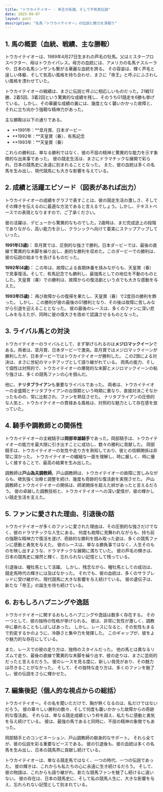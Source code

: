 ```yaml
---
title: "トウカイテイオー - 帝王の系譜、そして不死鳥伝説"
date: 2025-09-07
layout: post
description: "名馬『トウカイテイオー』の伝説と魅力を深堀り"
---
```


## 1. 馬の概要（血統、戦績、主な勝鞍）

トウカイテイオーは、1989年4月27日生まれの芦毛の牡馬。父はミスタープロスペクター、母はトウカイパレス。母方の血統には、アメリカの名馬ナスルーラや、日本の名馬シンザンも繋がる華麗な血統を誇る。  その容姿は、輝く芦毛と逞しい体躯、そして気高い風格を持ち合わせ、まさに「帝王」と呼ぶにふさわしい風格を漂わせていた。

トウカイテイオーの戦績は、まさに伝説と呼ぶに相応しいものだった。21戦12勝、2着5回、3着2回という驚異的な成績を残し、そのうちG1競走を6勝も挙げている。  しかし、その華麗な成績の裏には、幾度となく襲いかかった故障と、それに立ち向かう強靭な精神力があった。

主な勝鞍は以下の通りである。

* **1991年：**皐月賞、日本ダービー
* **1992年：**天皇賞（春）、有馬記念
* **1993年：**天皇賞（春）


これらの勝利は、単なる勝利ではなく、彼の不屈の精神と驚異的な能力を示す象徴的な出来事であった。  彼の競走生活は、まさにドラマチックな展開で彩られ、日本の競馬史に永遠に刻まれることとなった。  また、彼の血統は多くの名馬を生み出し、現代競馬にも大きな影響を与えている。


## 2. 成績と活躍エピソード（図表があれば出力）

トウカイテイオーの成績をグラフで表すことは、彼の競走生活の激しさ、そしてその輝きを伝えるのに最適な方法であると言えるでしょう。しかし、テキストベースでの表現となりますので、ご了承ください。

彼の活躍は、デビューから驚異的なものでした。2歳時は、まだ完成途上の段階でありながら、高い能力を示し、クラシックへ向けて着実にステップアップしていった。

**1991年(3歳)：**
皐月賞では、圧倒的な強さで勝利。日本ダービーでは、最後の直線で驚異的な末脚を繰り出し、劇的な勝利を収めた。このダービーでの勝利は、彼の伝説の始まりを告げるものだった。

**1992年(4歳)：**
この年は、故障による長期休養を挟みながらも、天皇賞（春）で見事復活。そして、有馬記念でも勝利し、最強馬としての地位を不動のものとした。天皇賞（春）での勝利は、故障からの復活劇という点でも大きな感動を与えた。

**1993年(5歳)：**
再び故障からの復帰を果たし、天皇賞（春）で2度目の勝利を飾った。  しかし、この勝利が彼の最後のG1勝利となり、その後は故障に苦しみながら引退を迎えることとなった。  彼の最後のレースは、多くのファンに深い悲しみを与えたが、同時に彼の偉大さを改めて認識させるものとなった。


## 3. ライバル馬との対決

トウカイテイオーのライバルとして、まず挙げられるのは**メジロマックイーン**である。両者は、皐月賞、日本ダービーで激突。皐月賞ではメジロマックイーンが勝利したが、日本ダービーではトウカイテイオーが勝利した。  この2頭による対決は、まさに世紀のマッチアップとして語り継がれている。  両馬の能力、そして個性は対照的で、トウカイテイオーの爆発的な末脚とメジロマックイーンの粘り強さは、多くの競馬ファンの心を掴んだ。

他に、**ナリタブライアン**も重要なライバルであった。  両者は、トウカイテイオーの全盛期とナリタブライアンの台頭期という時期に重なり、直接対決こそなかったものの、常に比較され、ファンを熱狂させた。  ナリタブライアンの圧倒的な人気と、トウカイテイオーの貫禄ある風格は、対照的な魅力として存在感を放っていた。


## 4. 騎手や調教師との関係性

トウカイテイオーの主戦騎手は**岡部幸雄騎手**であった。岡部騎手は、トウカイテイオーの能力を最大限に引き出すことに成功し、数々の勝利に貢献した。  岡部騎手は、トウカイテイオーの気性や走り方を熟知しており、彼との信頼関係は非常に深かった。  トウカイテイオーの繊細な一面を理解し、時に厳しく、時に優しく接することで、最高の結果を生み出した。

調教師は**戸山為夫調教師**。戸山調教師は、トウカイテイオーの故障に苦しみながらも、根気強く治療と調整を続け、幾度も奇跡的な復活劇を実現させた。  戸山調教師とトウカイテイオーの関係は、師弟関係を超えた絆があったと言えるだろう。  彼の卓越した調教技術と、トウカイテイオーへの深い愛情が、彼の輝かしい競走生活を支えた。


## 5. ファンに愛された理由、引退後の話

トウカイテイオーが多くのファンに愛された理由は、その圧倒的な強さだけでなく、彼のドラマチックな人生にある。  何度も故障に見舞われながらも、持ち前の強靭な精神力で復活を遂げ、奇跡的な勝利を掴み取った姿は、多くの競馬ファンに感動と勇気を与えた。  彼のレースは、単なる勝負事ではなく、人生そのものを映し出すような、ドラマチックな展開に満ちていた。  彼の芦毛の輝きは、日本の競馬史に燦然と輝く、忘れられない記憶として残っている。

引退後は、種牡馬として活躍。  しかし、残念ながら、種牡馬としての成功は、競走馬時代の輝きには及ばなかった。  それでも、彼の血統は、多くのサラブレッドに受け継がれ、現代競馬に大きな影響を与え続けている。  彼の遺伝子は、新たな「帝王」の誕生を待ち続けている。


## 6. おもしろハプニングや逸話

トウカイテイオーに関するおもしろハプニングや逸話は数多く存在する。  その一つとして、彼の独特の性格が挙げられる。  彼は、非常に気性が激しく、調教中に暴れることもしばしばあった。  しかし、レースになると、その気性もまるで豹変するかのように、冷静さと集中力を発揮した。  このギャップが、彼をより魅力的な存在にしている。

また、レースでの彼の走り方は、独特のスタイルだった。  他の馬とは異なるリズムで走り、最後の直線で驚異的な末脚を繰り出す、彼の走りは、まさに芸術的だったと言えるだろう。  彼のレースを見る度に、新しい発見があり、その魅力は尽きることがなかった。  そして、その独特な走り方は、多くのファンを魅了し、彼の伝説をさらに輝かせた。


## 7. 編集後記（個人的な視点からの総括）

トウカイテイオー。その名を聞いただけで、胸が熱くなるのは、私だけではないだろう。  彼の華々しい勝利の数々、そして何度も襲いかかった故障からの奇跡的な復活劇。  それらは、単なる競走成績という枠を超え、私たちに感動と勇気を与え続けている。  彼は、最強の馬であると同時に、不屈の精神の象徴でもあった。

岡部騎手とのコンビネーション、戸山調教師の献身的なサポート。  それら全てが、彼の伝説を彩る重要なピースである。  彼の引退後も、彼の血統は多くの名馬を生み出し、日本の競馬界に貢献し続けている。

トウカイテイオーは、単なる競走馬ではなく、一つの時代、一つの伝説であった。  彼の輝きは、これからも私たちの心に永遠に生き続けるだろう。  そして、彼の物語は、これからも語り継がれ、新たな競馬ファンを魅了し続けるに違いない。  彼の存在は、日本の競馬史に、そして私の競馬人生に、大きな影響を与え、忘れられない記憶として刻まれている。
